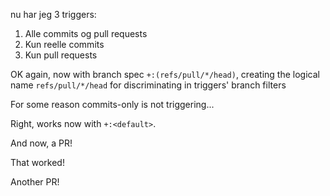 nu har jeg 3 triggers:

1. Alle commits og pull requests
2. Kun reelle commits
3. Kun pull requests

OK again, now with branch spec `+:(refs/pull/*/head)`, creating the logical name `refs/pull/*/head` for discriminating in triggers' branch filters

For some reason commits-only is not triggering...

Right, works now with `+:<default>`.

And now, a PR!

That worked!

Another PR!
